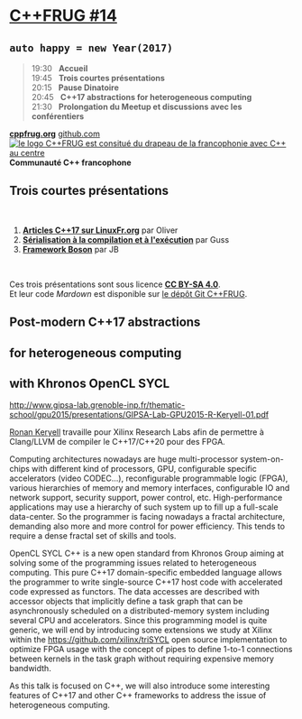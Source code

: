 [C++FRUG #14](https://www.meetup.com/fr-FR/User-Group-Cpp-Francophone/events/236788136/)
================
`auto happy = new Year(2017)`
----------------------------

> 19:30 &nbsp; **Accueil**  
> 19:45 &nbsp; **Trois courtes présentations**  
> 20:15 &nbsp; **Pause Dinatoire**  
> 20:45 &nbsp; **C++17 abstractions for heterogeneous computing**  
> 21:30 &nbsp; **Prolongation du Meetup et discussions avec les conférentiers**

[**cppfrug.org**](http://cppfrug.org/paris/events/2017-01-19_n14/) [github.com](https://github.com/cpp-frug/paris/blob/master/events/2017-01-19_n14/README.md) [![le logo C++FRUG est consitué du drapeau de la francophonie avec C++ au centre](http://cpp-frug.github.io/images/Cpp-Francophonie.svg "Logo C++FRUG")](https://github.com/cpp-frug/cpp-frug.github.io/blob/master/images/Cpp-Francophonie.svg) **Communauté C++ francophone**


Trois courtes présentations
---------------------------

&nbsp;

1. [**Articles C++17 sur LinuxFr.org**](LinuxFr.org) par Oliver
2. [**Sérialisation à la compilation et à l'exécution**](Serial) par Guss
3. [**Framework Boson**](Boson) par JB

&nbsp;

Ces trois présentations sont sous licence [**CC BY-SA 4.0**](https://creativecommons.org/licenses/by-sa/4.0/deed.fr).  
Et leur code *Mardown* est disponible sur [le dépôt Git C++FRUG](https://github.com/cpp-frug/paris/blob/master/events/2017-01-19_n14).


Post-modern C++17 abstractions
------------------------------
for heterogeneous computing
---------------------------
with Khronos OpenCL SYCL
------------------------

http://www.gipsa-lab.grenoble-inp.fr/thematic-school/gpu2015/presentations/GIPSA-Lab-GPU2015-R-Keryell-01.pdf

[Ronan Keryell](https://www.linkedin.com/in/ronankeryell) travaille pour Xilinx Research Labs afin de permettre à Clang/LLVM de compiler le C++17/C++20 pour des FPGA.

Computing architectures nowadays are huge multi-processor system-on-chips with different kind of processors, GPU, configurable specific accelerators (video CODEC...), reconfigurable programmable logic (FPGA), various hierarchies of memory and memory interfaces, configurable IO and network support, security support, power control, etc. High-performance applications may use a hierarchy of such system up to fill up a full-scale data-center.  So the programmer is facing nowadays a fractal architecture, demanding  also more and more control for power efficiency. This tends to require a dense fractal set of skills and tools. 

OpenCL SYCL C++ is a new open standard from Khronos Group aiming at solving some of the programming issues related to heterogeneous computing.  This pure C++17 domain-specific embedded language allows the programmer to write single-source C++17 host code with accelerated code expressed as functors. The data accesses are described with accessor objects that implicitly define a task graph that can be asynchronously scheduled on a distributed-memory system including several CPU and accelerators. Since this programming model is quite generic, we will end by introducing some extensions we study at Xilinx within the https://github.com/xilinx/triSYCL open source implementation to optimize FPGA usage with the concept of pipes to define 1-to-1 connections between kernels in the task graph without requiring expensive memory bandwidth. 

As this talk is focused on C++, we will also introduce some interesting features of C++17 and other C++ frameworks to address the issue of heterogeneous computing.
